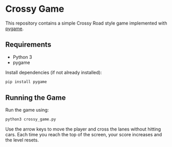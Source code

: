 # Crossy Game

This repository contains a simple Crossy Road style game implemented with [pygame](https://www.pygame.org/).

## Requirements

- Python 3
- pygame

Install dependencies (if not already installed):

```bash
pip install pygame
```

## Running the Game

Run the game using:

```bash
python3 crossy_game.py
```

Use the arrow keys to move the player and cross the lanes without hitting cars. Each time you reach the top of the screen, your score increases and the level resets.
